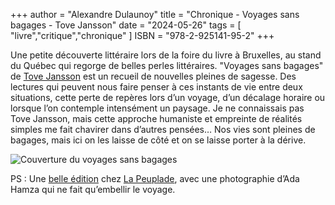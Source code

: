 +++
author = "Alexandre Dulaunoy"
title = "Chronique - Voyages sans bagages - Tove Jansson" 
date = "2024-05-26"
tags = [
    "livre","critique","chronique"
]
ISBN = "978-2-925141-95-2"
+++

Une petite découverte littéraire lors de la foire du livre à Bruxelles, au stand du Québec qui regorge de belles perles littéraires. "Voyages sans bagages" de [Tove Jansson](https://en.wikipedia.org/wiki/Tove_Jansson) est un recueil de nouvelles pleines de sagesse. Des lectures qui peuvent nous faire penser à ces instants de vie entre deux situations, cette perte de repères lors d’un voyage, d’un décalage horaire ou lorsque l’on contemple intensément un paysage. Je ne connaissais pas Tove Jansson, mais cette approche humaniste et empreinte de réalités simples me fait chavirer dans d’autres pensées… Nos vies sont pleines de bagages, mais ici on les laisse de côté et on se laisse porter à la dérive.

![Couverture du voyages sans bagages](/images/voayge-sans-bagage.jpg)

PS : Une [belle édition](https://lapeuplade.com/archives/livres/voyages-sans-bagages) chez [La Peuplade](https://lapeuplade.com/), avec une photographie d’Ada Hamza qui ne fait qu’embellir le voyage.
